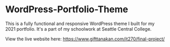 # WordPress-Portfolio-Theme
This is a fully functional and responsive WordPress theme I built for my 2021 portfolio. It's a part of my schoolwork at Seattle Central College. 

View the live website here: https://www.gifttanakan.com/it270/final-project/
